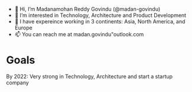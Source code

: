 - 👋 Hi, I’m Madanamohan Reddy Govindu (@madan-govindu)
- 👀 I’m interested in Technology, Architecture and Product Development
- 💞️ I have expereince working in 3 continents: Asia, North America, and Europe
- 📫 You can reach me at madan.govindu"outlook.com

<!---
madan-govindu/madan-govindu is a ✨ special ✨ repository because its `README.md` (this file) appears on your GitHub profile.
You can click the Preview link to take a look at your changes.
--->

# Goals

By 2022: Very strong in Technology, Architecture and start a startup company